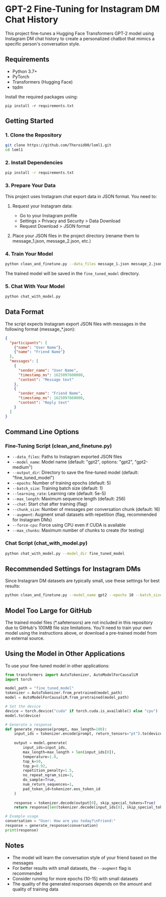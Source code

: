 # GPT-2 Fine-Tuning for Instagram DM Chat History

This project fine-tunes a Hugging Face Transformers GPT-2 model using Instagram DM chat history to create a personalized chatbot that mimics a specific person's conversation style.

## Requirements

- Python 3.7+
- PyTorch
- Transformers (Hugging Face)
- tqdm

Install the required packages using:

```
pip install -r requirements.txt
```

## Getting Started

### 1. Clone the Repository
```bash
git clone https://github.com/Theroid00/loml1.git
cd loml1
```

### 2. Install Dependencies
```bash
pip install -r requirements.txt
```

### 3. Prepare Your Data
This project uses Instagram chat export data in JSON format. You need to:

1. Request your Instagram data: 
   - Go to your Instagram profile
   - Settings > Privacy and Security > Data Download
   - Request Download > JSON format

2. Place your JSON files in the project directory (rename them to message_1.json, message_2.json, etc.)

### 4. Train Your Model
```bash
python clean_and_finetune.py --data_files message_1.json message_2.json --epochs 5 --augment
```

The trained model will be saved in the `fine_tuned_model` directory.

### 5. Chat With Your Model
```bash
python chat_with_model.py
```

## Data Format

The script expects Instagram export JSON files with messages in the following format (message_*.json):

```json
{
  "participants": [
    {"name": "User Name"},
    {"name": "Friend Name"}
  ],
  "messages": [
    {
      "sender_name": "User Name",
      "timestamp_ms": 1625097600000,
      "content": "Message text"
    },
    {
      "sender_name": "Friend Name",
      "timestamp_ms": 1625097660000,
      "content": "Reply text"
    }
  ]
}
```

## Command Line Options

### Fine-Tuning Script (clean_and_finetune.py)

- `--data_files`: Paths to Instagram exported JSON files
- `--model_name`: Model name (default: "gpt2", options: "gpt2", "gpt2-medium")
- `--output_dir`: Directory to save the fine-tuned model (default: "fine_tuned_model")
- `--epochs`: Number of training epochs (default: 5)
- `--batch_size`: Training batch size (default: 1)
- `--learning_rate`: Learning rate (default: 5e-5)
- `--max_length`: Maximum sequence length (default: 256)
- `--chat`: Start chat after training (flag)
- `--chunk_size`: Number of messages per conversation chunk (default: 16)
- `--augment`: Augment small datasets with repetition (flag, recommended for Instagram DMs)
- `--force-cpu`: Force using CPU even if CUDA is available
- `--max_chunks`: Maximum number of chunks to create (for testing)

### Chat Script (chat_with_model.py)

```bash
python chat_with_model.py --model_dir fine_tuned_model
```

## Recommended Settings for Instagram DMs

Since Instagram DM datasets are typically small, use these settings for best results:

```bash
python clean_and_finetune.py --model_name gpt2 --epochs 10 --batch_size 1 --learning_rate 3e-5 --augment
```

## Model Too Large for GitHub

The trained model files (*.safetensors) are not included in this repository due to GitHub's 100MB file size limitations. You'll need to train your own model using the instructions above, or download a pre-trained model from an external source.

## Using the Model in Other Applications

To use your fine-tuned model in other applications:

```python
from transformers import AutoTokenizer, AutoModelForCausalLM
import torch

model_path = "fine_tuned_model"
tokenizer = AutoTokenizer.from_pretrained(model_path)
model = AutoModelForCausalLM.from_pretrained(model_path)

# Set the device
device = torch.device("cuda" if torch.cuda.is_available() else "cpu")
model.to(device)

# Generate a response
def generate_response(prompt, max_length=100):
    input_ids = tokenizer.encode(prompt, return_tensors="pt").to(device)
    
    output = model.generate(
        input_ids=input_ids,
        max_length=max_length + len(input_ids[0]),
        temperature=1.0,
        top_k=50,
        top_p=0.92,
        repetition_penalty=1.5,
        no_repeat_ngram_size=3,
        do_sample=True,
        num_return_sequences=1,
        pad_token_id=tokenizer.eos_token_id
    )
    
    response = tokenizer.decode(output[0], skip_special_tokens=True)
    return response[len(tokenizer.decode(input_ids[0], skip_special_tokens=True)):].strip()

# Example usage
conversation = "User: How are you today?\nFriend:"
response = generate_response(conversation)
print(response)
```

## Notes

- The model will learn the conversation style of your friend based on the messages
- For better results with small datasets, the `--augment` flag is recommended
- Consider running for more epochs (10-15) with small datasets
- The quality of the generated responses depends on the amount and quality of training data
